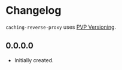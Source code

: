 # Changelog

`caching-reverse-proxy` uses [PVP Versioning][1].

## 0.0.0.0

* Initially created.

[1]: https://pvp.haskell.org

